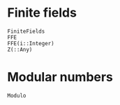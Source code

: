 # Finite fields
```@docs
FiniteFields
FFE
FFE(i::Integer)
Z(::Any)
```
# Modular numbers
```@docs
Modulo
```
